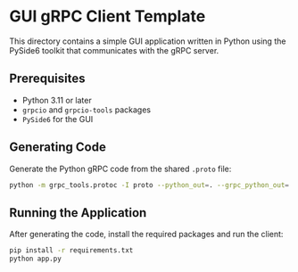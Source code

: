 # GUI gRPC Client Template

This directory contains a simple GUI application written in Python using the PySide6 toolkit that communicates with the gRPC server.

## Prerequisites

- Python 3.11 or later
- `grpcio` and `grpcio-tools` packages
- `PySide6` for the GUI

## Generating Code

Generate the Python gRPC code from the shared `.proto` file:

```bash
python -m grpc_tools.protoc -I proto --python_out=. --grpc_python_out=. proto/helloworld.proto
```

## Running the Application

After generating the code, install the required packages and run the client:

```bash
pip install -r requirements.txt
python app.py
```
